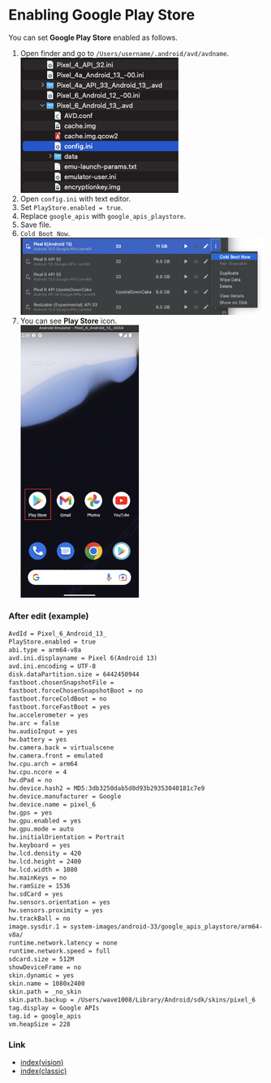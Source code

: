 # Enabling Google Play Store

You can set **Google Play Store** enabled as follows.

1. Open finder and go to `/Users/username/.android/avd/avdname`.
   <br>![](_images/avd_config_ini.png)
2. Open `config.ini` with text editor.
3. Set `PlayStore.enabled = true`.
4. Replace `google_apis` with `google_apis_playstore`.
5. Save file.
6. `Cold Boot Now`.
   <br>![](_images/avd_cold_boot.png)
7. You can see **Play Store** icon.
   <br>![](_images/google_play_store_enabled.png)

### After edit (example)

```
AvdId = Pixel_6_Android_13_
PlayStore.enabled = true
abi.type = arm64-v8a
avd.ini.displayname = Pixel 6(Android 13)
avd.ini.encoding = UTF-8
disk.dataPartition.size = 6442450944
fastboot.chosenSnapshotFile = 
fastboot.forceChosenSnapshotBoot = no
fastboot.forceColdBoot = no
fastboot.forceFastBoot = yes
hw.accelerometer = yes
hw.arc = false
hw.audioInput = yes
hw.battery = yes
hw.camera.back = virtualscene
hw.camera.front = emulated
hw.cpu.arch = arm64
hw.cpu.ncore = 4
hw.dPad = no
hw.device.hash2 = MD5:3db3250dab5d0d93b29353040181c7e9
hw.device.manufacturer = Google
hw.device.name = pixel_6
hw.gps = yes
hw.gpu.enabled = yes
hw.gpu.mode = auto
hw.initialOrientation = Portrait
hw.keyboard = yes
hw.lcd.density = 420
hw.lcd.height = 2400
hw.lcd.width = 1080
hw.mainKeys = no
hw.ramSize = 1536
hw.sdCard = yes
hw.sensors.orientation = yes
hw.sensors.proximity = yes
hw.trackBall = no
image.sysdir.1 = system-images/android-33/google_apis_playstore/arm64-v8a/
runtime.network.latency = none
runtime.network.speed = full
sdcard.size = 512M
showDeviceFrame = no
skin.dynamic = yes
skin.name = 1080x2400
skin.path = _no_skin
skin.path.backup = /Users/wave1008/Library/Android/sdk/skins/pixel_6
tag.display = Google APIs
tag.id = google_apis
vm.heapSize = 228
```

### Link

- [index(vision)](../../index.md)
- [index(classic)](../../classic/index.md)
